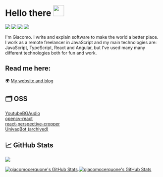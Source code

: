 # Hello there <img src="https://media.giphy.com/media/hvRJCLFzcasrR4ia7z/giphy.gif" width="35px">

![](https://img.shields.io/static/v1?label=JavaScript&message=%E2%9D%A4&color=yellow)
![](https://img.shields.io/static/v1?label=TypeScript&message=%E2%9D%A4&color=blue)
![](https://img.shields.io/static/v1?label=React&message=%E2%9D%A4&color=7cd0ef)
![](https://img.shields.io/static/v1?label=Functional%20Programming&message=%E2%9D%A4&color=c4451d)

I'm Giacomo. I write and explain software to make the world a better place.<br/>
I work as a remote freelancer in JavaScript and my main technologies are: JavaScript, TypeScript, React and Angular, but I've used many many different technologies both for fun and work.

## Read me here:

🌍 [My website and blog](http://giacomocerquone.com/)

## 🗂️ OSS

[YoutubeBGAudio](https://github.com/giacomocerquone/youtube-background-pwa#why-it-doesnt-always-work)<br/>
[opencv-react](https://github.com/giacomocerquone/opencv-react)<br/>
[react-perspective-cropper](https://github.com/giacomocerquone/react-perspective-cropper)<br/>
[UnivaqBot (archived)](https://github.com/giacomocerquone/UnivaqBot)

## &#x1f4c8; GitHub Stats

![](https://gitwar.herokuapp.com/badge?username=giacomocerquone)

<a href="https://github.com/giacomocerquone/giacomocerquone">
  <img align="center" src="https://github-readme-stats.vercel.app/api/top-langs/?username=giacomocerquone&hide=c%2B%2B,c,html&title_color=6aa6f8&text_color=8a919a&icon_color=6aa6f8&bg_color=0e1116" alt="giacomocerquone's GitHub Stats" />
</a>

<a href="https://github.com/giacomocerquone/giacomocerquone">
  <img align="center" src="https://github-readme-stats.vercel.app/api?username=giacomocerquone&show_icons=true&line_height=27&count_private=true&title_color=6aa6f8&text_color=8a919a&icon_color=6aa6f8&bg_color=0e1116" alt="giacomocerquone's GitHub Stats" />
</a>
